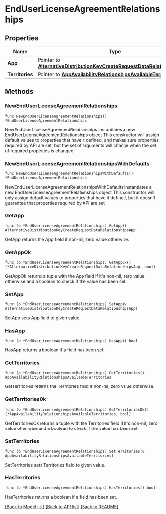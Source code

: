 # EndUserLicenseAgreementRelationships

## Properties

Name | Type | Description | Notes
------------ | ------------- | ------------- | -------------
**App** | Pointer to [**AlternativeDistributionKeyCreateRequestDataRelationshipsApp**](AlternativeDistributionKeyCreateRequestDataRelationshipsApp.md) |  | [optional] 
**Territories** | Pointer to [**AppAvailabilityRelationshipsAvailableTerritories**](AppAvailabilityRelationshipsAvailableTerritories.md) |  | [optional] 

## Methods

### NewEndUserLicenseAgreementRelationships

`func NewEndUserLicenseAgreementRelationships() *EndUserLicenseAgreementRelationships`

NewEndUserLicenseAgreementRelationships instantiates a new EndUserLicenseAgreementRelationships object
This constructor will assign default values to properties that have it defined,
and makes sure properties required by API are set, but the set of arguments
will change when the set of required properties is changed

### NewEndUserLicenseAgreementRelationshipsWithDefaults

`func NewEndUserLicenseAgreementRelationshipsWithDefaults() *EndUserLicenseAgreementRelationships`

NewEndUserLicenseAgreementRelationshipsWithDefaults instantiates a new EndUserLicenseAgreementRelationships object
This constructor will only assign default values to properties that have it defined,
but it doesn't guarantee that properties required by API are set

### GetApp

`func (o *EndUserLicenseAgreementRelationships) GetApp() AlternativeDistributionKeyCreateRequestDataRelationshipsApp`

GetApp returns the App field if non-nil, zero value otherwise.

### GetAppOk

`func (o *EndUserLicenseAgreementRelationships) GetAppOk() (*AlternativeDistributionKeyCreateRequestDataRelationshipsApp, bool)`

GetAppOk returns a tuple with the App field if it's non-nil, zero value otherwise
and a boolean to check if the value has been set.

### SetApp

`func (o *EndUserLicenseAgreementRelationships) SetApp(v AlternativeDistributionKeyCreateRequestDataRelationshipsApp)`

SetApp sets App field to given value.

### HasApp

`func (o *EndUserLicenseAgreementRelationships) HasApp() bool`

HasApp returns a boolean if a field has been set.

### GetTerritories

`func (o *EndUserLicenseAgreementRelationships) GetTerritories() AppAvailabilityRelationshipsAvailableTerritories`

GetTerritories returns the Territories field if non-nil, zero value otherwise.

### GetTerritoriesOk

`func (o *EndUserLicenseAgreementRelationships) GetTerritoriesOk() (*AppAvailabilityRelationshipsAvailableTerritories, bool)`

GetTerritoriesOk returns a tuple with the Territories field if it's non-nil, zero value otherwise
and a boolean to check if the value has been set.

### SetTerritories

`func (o *EndUserLicenseAgreementRelationships) SetTerritories(v AppAvailabilityRelationshipsAvailableTerritories)`

SetTerritories sets Territories field to given value.

### HasTerritories

`func (o *EndUserLicenseAgreementRelationships) HasTerritories() bool`

HasTerritories returns a boolean if a field has been set.


[[Back to Model list]](../README.md#documentation-for-models) [[Back to API list]](../README.md#documentation-for-api-endpoints) [[Back to README]](../README.md)


